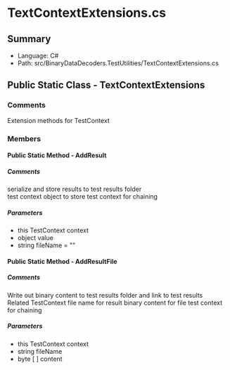 ﻿# TextContextExtensions.cs

## Summary

* Language: C#
* Path: src/BinaryDataDecoders.TestUtilities/TextContextExtensions.cs

## Public Static Class - TextContextExtensions

### Comments

 <summary>
 Extension methods for TestContext
 </summary>

### Members

#### Public Static Method - AddResult

##### Comments

 <summary>
 serialize and store results to test results folder
 </summary>
 <paramname="context">test context</param>
 <paramname="value">object to store</param>
 <returns>test context for chaining</returns>

#####  Parameters

 - this TestContext context 
 - object value 
 - string fileName = "" 

#### Public Static Method - AddResultFile

##### Comments

 <summary>
 Write out binary content to test results folder and link to test results
 </summary>
 <paramname="context">Related TestContext</param>
 <paramname="fileName">file name for result</param>
 <paramname="content">binary content for file</param>
 <returns>test context for chaining</returns>

#####  Parameters

 - this TestContext context 
 - string fileName 
 - byte [  ] content 

